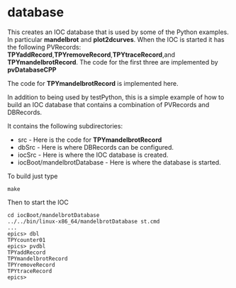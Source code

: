 # database

This creates an IOC database that is used by some of the Python examples.
In particular **mandelbrot** and **plot2dcurves**.
When the IOC is started it has the following PVRecords:
**TPYaddRecord**,**TPYremoveRecord**,**TPYtraceRecord**,and **TPYmandelbrotRecord**.
The code for the first three are implemented by **pvDatabaseCPP**

The code for **TPYmandelbrotRecord** is implemented here.

In addition to being used by testPython, this is a simple example of how to build an
IOC database that contains a combination of PVRecords and DBRecords.

It contains the following subdirectories:

* src - Here is the code for **TPYmandelbrotRecord**
* dbSrc - Here is where DBRecords can be configured.
* iocSrc - Here is where the IOC database is created.
* iocBoot/mandelbrotDatabase - Here is where the database is started.

To build just type

    make

Then to start the IOC

    cd iocBoot/mandelbrotDatabase
    ../../bin/linux-x86_64/mandelbrotDatabase st.cmd
    ...
    epics> dbl
    TPYcounter01
    epics> pvdbl
    TPYaddRecord
    TPYmandelbrotRecord
    TPYremoveRecord
    TPYtraceRecord
    epics> 

